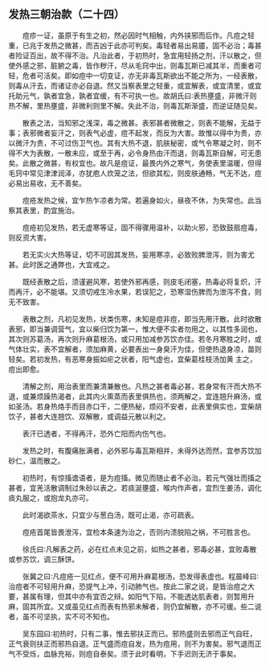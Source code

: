 ## 发热三朝治款（二十四）


&emsp;&emsp;痘疹一证，虽原于有生之初，然必因时气相触，内外挟邪而后作。凡痘之轻重，已兆于发热之微甚，而吉凶于此亦可判矣。毒轻者易出易靥，固不必治；毒甚者险证百出，故不得不治。凡治此者，于初热时，急宜用轻扬之剂，汗以散之，但使外感之邪，脏腑之毒，皆作秽汗，尽从毛窍中出，则毒瓦斯已减其半，而重者可轻，危者可活矣。即如痘中一切变证，亦无非毒瓦斯欲出不能之所为，一经表散，则毒从汗去，而诸证亦必自退。然又当察表里之轻重，或宜解表，或宜清里，或宜托助元气，孰者宜急，孰者宜缓，有不可执一也。故胡氏曰∶表热壅盛，非微汗则热不解，里热壅盛，非微利则里不解。失此不治，则毒瓦斯渐盛，而逆证随见矣。

&emsp;&emsp;散表之法，当知邪之浅深，毒之微甚。表邪甚者微散之，则表不能解，无益于事；表邪微者妄汗之，则表气必虚，痘不起发，而反为大害。故惟以得中为贵，亦以微汗为贵，不可过伤卫气也。其有大热不退，肌肤秘密，或气令寒凝之时，则不得不大为表散，一散未应，或至于再，必令身热由汗而退，则毒瓦斯自解，可无患矣。此散之微甚，有权宜也。故凡是痘证，最畏内外之寒气，务使表里温暖，但得毛窍中常见津津润泽，亦犹庖人炊笼之法，但欲其松，则皮肤通畅，气无不达，痘必易出易收，无不善矣。

&emsp;&emsp;痘疮发热之候，宜乍热乍凉者为常。若遍身如火，昼夜不休，为失常也。此当察其表里，酌宜施治。

&emsp;&emsp;痘疮初见发热，若无虚寒等证，固不得骤用温补，以助火邪，恐致鼓扇痘毒，则反资大害。

&emsp;&emsp;若无实火大热等证，切不可因其发热，妄用寒凉，必致败脾泄泻，则为害尤甚。此时医之通弊也，大宜戒之。

&emsp;&emsp;既经表散之后，须谨避风寒，若使外邪再感，则皮毛闭塞，热毒必将复炽，汗而再汗，必不能堪。又须切戒生冷水果，若误犯之，恐寒湿伤脾而为泄泻不食，则无不致害。

&emsp;&emsp;表散之剂，凡初见发热，状类伤寒，未知是痘非痘，即当先用汗散。此时欲散表邪，即当兼调营气，宜以柴归饮为第一，惟大便不实者勿用之，以其性多润也，其次则苏葛汤，再次则升麻葛根汤，或只用加减参苏饮亦佳。若冬月寒胜之时，或气体壮实，表不宜解者，须加麻黄，必要表出一身臭汗为佳，但使热退身凉，苗则轻矣。若初发热，有恶寒身振如疟之状者，阳气虚也，宜柴葛桂枝汤加黄 主之，痘出即愈。

&emsp;&emsp;清解之剂，用治表里而兼清兼散也。凡热之甚者毒必甚，若身常有汗而大热不退，或兼烦躁热渴者，此其内火熏蒸而表里俱热也，须两解之，宜连翘升麻汤，或如圣汤。若身热烙手而目赤口干，二便热秘，烦闷不安者，此表里俱实也，宜柴胡饮子，甚者大连翘饮、双解散，或调益元散以利之。

&emsp;&emsp;表汗已透者，不得再汗，恐外亡阳而内伤气也。

&emsp;&emsp;发热之时，有腹痛胀满者，必外邪与毒瓦斯相并，未得外达而然，宜参苏饮加砂仁，温而散之。

&emsp;&emsp;初热时，有惊搐谵语者，是为痘搐。微见而随止者不必治。若元气强壮而搐之甚者，宜羌活散调制过朱砂以表之。若痰涎壅盛，喉内作声者，宜烈生姜汤，调化痰丸服之，或抱龙丸亦可。

&emsp;&emsp;此时渴欲茶水，只宜少与葱白汤，既可止渴，亦可疏表。

&emsp;&emsp;痘疮首尾皆畏泄泻，宜检本条速为治之，否则内溃脱陷之祸，不可胜言也。

&emsp;&emsp;徐氏曰∶凡解表之药，必在红点未见之前，如热之甚者，邪毒必甚，宜败毒散或参苏饮，调三酥饼。

&emsp;&emsp;张冀之曰∶凡痘疮一见红点，便不可用升麻葛根汤，恐发得表虚也。程晨峰曰∶治痘者不可轻用升麻，恐提气上冲，引动肺气也。按此二家之说，是皆治痘之大要，甚属有理，但其中亦有宜否之辩。如阳气下陷，不能透达肌表者，则暂用升麻，固其所宜。又或虽见红点而表有热邪未解者，则仍宜解散，亦不可缓。些二说者，虽不可坚执，实不可不知也。

&emsp;&emsp;吴东园曰∶初热时，只有二事，惟去邪扶正而已。邪热盛则去邪而正气自旺，正气衰则扶正而邪热自退。正气盛而痘自发，热为痘用，则不为害矣。邪气退而正气不受烁，血脉充裕，则痘自泰矣。须于此时看明，下手迟则无济于事矣。

